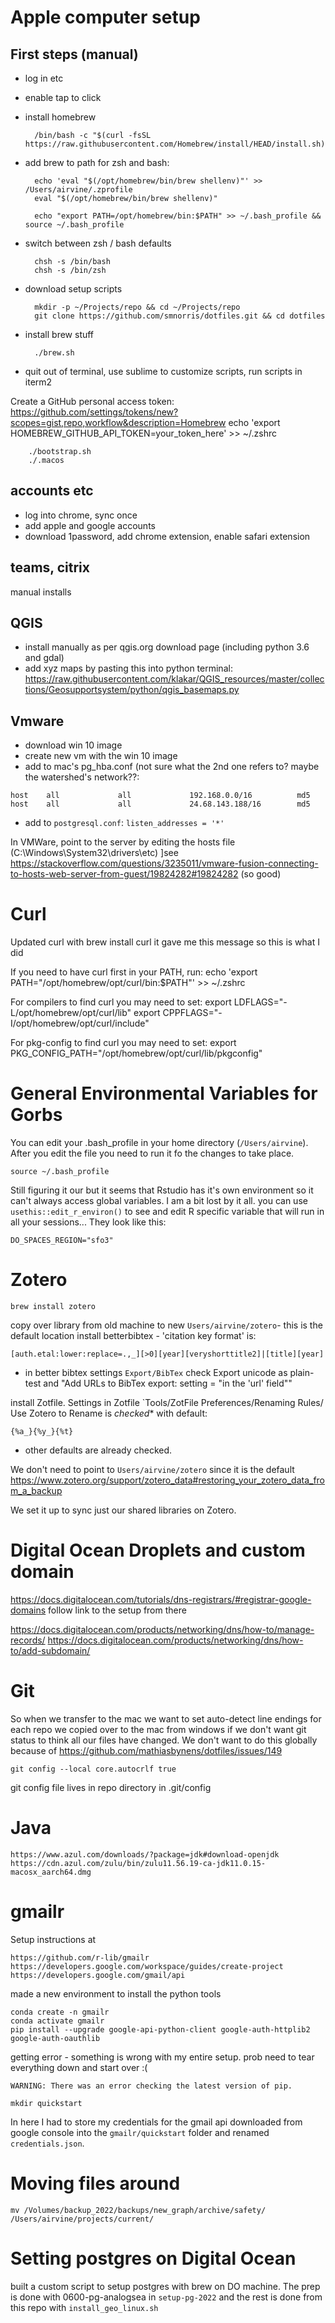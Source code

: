 # Apple computer setup

## First steps (manual)

- log in etc
- enable tap to click
- install homebrew

		/bin/bash -c "$(curl -fsSL https://raw.githubusercontent.com/Homebrew/install/HEAD/install.sh)"

- add brew to path for zsh and bash:

		echo 'eval "$(/opt/homebrew/bin/brew shellenv)"' >> /Users/airvine/.zprofile
		eval "$(/opt/homebrew/bin/brew shellenv)"	

		echo "export PATH=/opt/homebrew/bin:$PATH" >> ~/.bash_profile && source ~/.bash_profile

- switch between zsh / bash defaults

		chsh -s /bin/bash
		chsh -s /bin/zsh

- download setup scripts

		mkdir -p ~/Projects/repo && cd ~/Projects/repo 
		git clone https://github.com/smnorris/dotfiles.git && cd dotfiles

- install brew stuff

		./brew.sh

- quit out of terminal, use sublime to customize scripts, run scripts in iterm2

Create a GitHub personal access token:
    https://github.com/settings/tokens/new?scopes=gist,repo,workflow&description=Homebrew
  echo 'export HOMEBREW_GITHUB_API_TOKEN=your_token_here' >> ~/.zshrc

		./bootstrap.sh
		./.macos

## accounts etc

- log into chrome, sync once
- add apple and google accounts
- download 1password, add chrome extension, enable safari extension

## teams, citrix

manual installs

## QGIS
- install manually as per qgis.org download page (including python 3.6 and gdal)
- add xyz maps by pasting this into python terminal: https://raw.githubusercontent.com/klakar/QGIS_resources/master/collections/Geosupportsystem/python/qgis_basemaps.py


## Vmware

- download win 10 image
- create new vm with the win 10 image
- add to mac's pg_hba.conf (not sure what the 2nd one refers to? maybe the watershed's network??:
```
host    all             all             192.168.0.0/16          md5
host    all             all             24.68.143.188/16        md5
```
- add to `postgresql.conf`:
`listen_addresses = '*'`

In VMWare, point to the server by editing the hosts file (C:\Windows\System32\drivers\etc)
]see https://stackoverflow.com/questions/3235011/vmware-fusion-connecting-to-hosts-web-server-from-guest/19824282#19824282 (so good)

# Curl
Updated curl with brew install curl
it gave me this message so this is what I did

If you need to have curl first in your PATH, run:
  echo 'export PATH="/opt/homebrew/opt/curl/bin:$PATH"' >> ~/.zshrc

For compilers to find curl you may need to set:
  export LDFLAGS="-L/opt/homebrew/opt/curl/lib"
  export CPPFLAGS="-I/opt/homebrew/opt/curl/include"

For pkg-config to find curl you may need to set:
  export PKG_CONFIG_PATH="/opt/homebrew/opt/curl/lib/pkgconfig"


# General Environmental Variables for Gorbs

You can edit your .bash_profile in your home directory (`/Users/airvine`).  After you edit the file you need to run it fo the changes to take place. 

    source ~/.bash_profile

Still figuring it our but it seems that Rstudio has it's own environment so it can't always access global variables. I am a bit lost by it all. you can use `usethis::edit_r_environ()` to see and edit R specific variable that will run in all your sessions...  They look like this:

    DO_SPACES_REGION="sfo3"

  
# Zotero

    brew install zotero  
    
copy over library from old machine to new `Users/airvine/zotero`- this is the default location
install betterbibtex - 'citation key format' is:  

    [auth.etal:lower:replace=.,_][>0][year][veryshorttitle2]|[title][year]
    
  * in better bibtex settings `Export/BibTex` check Export unicode as plain-test and "Add URLs to BibTex export: setting = "in the 'url' field""
    
install Zotfile.  Settings in Zotfile `Tools/ZotFile Preferences/Renaming Rules/ Use Zotero to Rename is *checked** with default:  

    {%a_}{%y_}{%t}
    
  * other defaults are already checked.
    
We don't need to point to `Users/airvine/zotero` since it is the default https://www.zotero.org/support/zotero_data#restoring_your_zotero_data_from_a_backup 

We set it up to sync just our shared libraries on Zotero.

# Digital Ocean Droplets and custom domain
https://docs.digitalocean.com/tutorials/dns-registrars/#registrar-google-domains
follow link to the setup from there

https://docs.digitalocean.com/products/networking/dns/how-to/manage-records/
https://docs.digitalocean.com/products/networking/dns/how-to/add-subdomain/


# Git

So when we transfer to the mac we want to set auto-detect line endings for each repo we copied over to the mac from windows if we don't want git status to think all our files have changed. We don't want to do this globally because of https://github.com/mathiasbynens/dotfiles/issues/149 

    git config --local core.autocrlf true
    
git config file lives in repo directory in .git/config

# Java

    https://www.azul.com/downloads/?package=jdk#download-openjdk
    https://cdn.azul.com/zulu/bin/zulu11.56.19-ca-jdk11.0.15-macosx_aarch64.dmg

    
# gmailr

Setup instructions at 

    https://github.com/r-lib/gmailr 
    https://developers.google.com/workspace/guides/create-project
    https://developers.google.com/gmail/api
    
    
made a new environment to install the python tools

    conda create -n gmailr
    conda activate gmailr
    pip install --upgrade google-api-python-client google-auth-httplib2 google-auth-oauthlib
    
getting error - something is wrong with my entire setup.  prob need to tear everything down and start over :(

  `WARNING: There was an error checking the latest version of pip.`
  
    mkdir quickstart
    
In here I had to store my credentials for the gmail api downloaded from google console into the `gmailr/quickstart` folder and renamed `credentials.json`.
    
    
# Moving files around

    mv /Volumes/backup_2022/backups/new_graph/archive/safety/ /Users/airvine/projects/current/ 

# Setting postgres on Digital Ocean

built a custom script to setup postgres with brew on DO machine.  The prep is done with 0600-pg-analogsea in `setup-pg-2022` and the rest is done from this repo with `install_geo_linux.sh`


